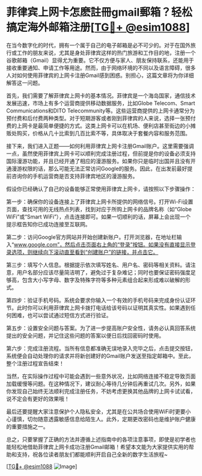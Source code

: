 # 菲律宾上网卡怎麽註冊gmail郵箱？轻松搞定海外邮箱注册[[TG💪+ @esim1088](https://t.me/s/esim1088)]

在当今数字化的时代，拥有一个属于自己的电子邮箱是必不可少的。对于在国外旅行或工作的朋友来说，尤其是身处菲律宾这样的热门旅游和工作目的地，注册一个谷歌邮箱（Gmail）显得尤为重要。它不仅方便与家人、朋友保持联系，还能用于接收重要通知、申请工作等用途。然而，由于网络环境的不同以及语言障碍，很多人对如何使用菲律宾的上网卡注册Gmail感到困惑。别担心，这篇文章将为你详细解答这一问题。

首先，我们需要了解菲律宾上网卡的基本情况。菲律宾是一个海岛国家，通信技术发展迅速，市场上有多个运营商提供移动数据服务，比如Globe Telecom、Smart Communications和DITO Telecommunity等。这些运营商提供的上网卡通常分为预付费和后付费两种类型。对于短期游客或者刚到菲律宾的人来说，选择一张预付费的上网卡是最简单便捷的方式。这类上网卡可以在机场、便利店甚至街边的小摊贩处购买，价格从几十比索到几百比索不等，具体取决于套餐内容和服务范围。

接下来，我们进入正题——如何利用菲律宾上网卡注册Gmail账户。这里需要强调一点，虽然使用菲律宾上网卡可以顺利完成注册过程，但前提是你的设备必须支持国际漫游功能，并且已经开通了相应的漫游服务。如果你只是临时出国并且没有开通漫游权限的话，那么可能无法正常访问Google的服务。因此，在出发前最好提前咨询你的手机运营商是否支持菲律宾地区的漫游服务。

假设你已经确认了自己的设备能够正常使用菲律宾上网卡，请按照以下步骤操作：

第一步：确保你的设备连接上了菲律宾上网卡所提供的网络信号。打开Wi-Fi设置页面，查找可用的无线热点列表，找到对应于所购上网卡的品牌名称（如“Globe WiFi”或“Smart WiFi”），点击连接即可。如果一切顺利的话，屏幕上会出现一个提示框告知你已成功连接至互联网。

第二步：访问Google官方网站并开始创建新账户。打开浏览器，在地址栏输入“www.google.com”，然后点击页面右上角的“登录”按钮。如果没有直接显示登录选项，则继续向下滚动直至看到“创建账户”的链接，并点击它。

第三步：填写个人信息。根据提示依次填写姓名、用户名、密码等相关资料。请注意，用户名部分应该尽量简洁明了，避免过于复杂难记；同时也要保证密码强度足够高，包含大小写字母、数字及特殊字符等多种元素组合起来形成难以破解的形式。

第四步：验证手机号码。系统会要求你输入一个有效的手机号码来完成身份认证环节。此时你可以利用菲律宾上网卡拨打电话给该号码以证明其真实性。如果遇到任何困难，也可以尝试通过短信方式进行验证。

第五步：设置安全问题与答案。为了进一步提高账户安全性，请务必认真回答系统提出的安全问题，并记住这些问题的答案以便日后找回密码时使用。

第六步：完成注册流程。当所有信息都准确无误地录入完毕之后，点击提交按钮，系统便会自动处理你的请求并将新创建好的Gmail账户发送至指定邮箱中。至此，整个注册过程宣告结束！

当然，在实际操作过程中可能会遇到一些意外状况，比如网络连接不稳定导致页面加载缓慢等问题。在这种情况下，建议耐心等待几分钟后再重试几次。另外，如果你发现自己始终无法顺利完成注册任务，不妨考虑更换其他品牌的上网卡试试看，说不定会有更好的效果哦！

最后还要提醒大家注意保护个人隐私安全，尤其是在公共场合使用WiFi时更要小心谨慎，切勿随意透露敏感信息给陌生人。此外，定期更改密码也是维护账户健康的重要措施之一。

总之，只要掌握了正确的方法并遵循上述指南中的各项注意事项，即使是初学者也能轻松地借助菲律宾上网卡成功注册Gmail邮箱！希望本文能为大家提供实用的帮助和支持，祝各位读者朋友们都能顺利开启自己全新的数字生活旅程~ 

[[TG💪+ @esim1088](https://t.me/s/esim1088) ![Image](https://i.postimg.cc/4NQfJmqS/Snipaste-2025-05-13-00-14-12.png)]